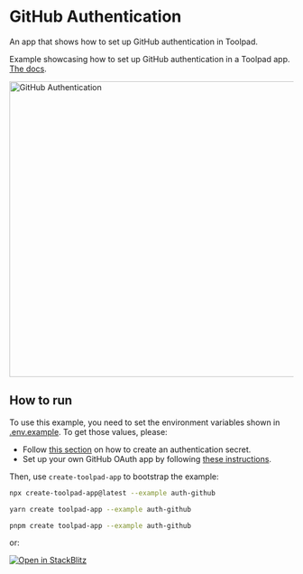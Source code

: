 # GitHub Authentication

<p class="description">An app that shows how to set up GitHub authentication in Toolpad.</p>

Example showcasing how to set up GitHub authentication in a Toolpad app. [The docs](https://mui.com/toolpad/concepts/authentication/).

<a target="_blank">
  <img src="https://mui.com/static/toolpad/marketing/auth-github.png" alt="GitHub Authentication" style="aspect-ratio: 131/88;" width="524">
</a>

## How to run

To use this example, you need to set the environment variables shown in [.env.example](examples/auth-github/.env.example).
To get those values, please:

- Follow [this section](https://mui.com/toolpad/concepts/authentication/#authentication-secret) on how to create an authentication secret.
- Set up your own GitHub OAuth app by following [these instructions](https://mui.com/toolpad/concepts/authentication/#github).

Then, use `create-toolpad-app` to bootstrap the example:

```bash
npx create-toolpad-app@latest --example auth-github
```

```bash
yarn create toolpad-app --example auth-github
```

```bash
pnpm create toolpad-app --example auth-github
```

or:

[![Open in StackBlitz](https://developer.stackblitz.com/img/open_in_stackblitz.svg)](https://stackblitz.com/fork/github/mui/mui-toolpad/tree/master/examples/auth-github)
